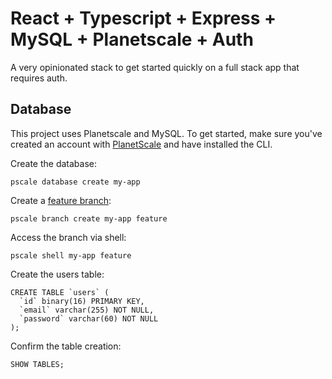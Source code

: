 # React + Typescript + Express + MySQL + Planetscale + Auth

A very opinionated stack to get started quickly on a full stack app that requires auth.

## Database

This project uses Planetscale and MySQL. To get started, make sure you've created an account with [PlanetScale](https://planetscale.com) and have installed the CLI.

Create the database:

`pscale database create my-app`

Create a [feature branch](https://docs.planetscale.com/concepts/branching):

`pscale branch create my-app feature`

Access the branch via shell:

`pscale shell my-app feature`

Create the users table:

```
CREATE TABLE `users` (
  `id` binary(16) PRIMARY KEY,
  `email` varchar(255) NOT NULL,
  `password` varchar(60) NOT NULL
);
```

Confirm the table creation:

`SHOW TABLES;`



